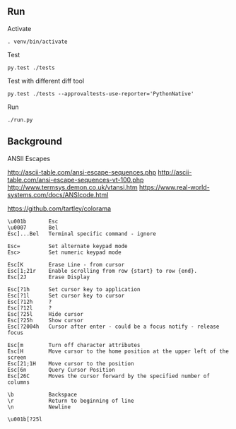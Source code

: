 

## Run

Activate
```
. venv/bin/activate
```

Test
```
py.test ./tests
```

Test with different diff tool
```
py.test ./tests --approvaltests-use-reporter='PythonNative'
```


Run 
```
./run.py
```



## Background

ANSII Escapes

http://ascii-table.com/ansi-escape-sequences.php
http://ascii-table.com/ansi-escape-sequences-vt-100.php
http://www.termsys.demon.co.uk/vtansi.htm
https://www.real-world-systems.com/docs/ANSIcode.html

https://github.com/tartley/colorama

```
\u001b       Esc
\u0007       Bel
Esc]...Bel   Terminal specific command - ignore

Esc=         Set alternate keypad mode
Esc>         Set numeric keypad mode

Esc[K        Erase Line - from cursor
Esc[1;21r    Enable scrolling from row {start} to row {end}.
Esc[2J       Erase Display

Esc[?1h      Set cursor key to application
Esc[?1l      Set cursor key to cursor
Esc[?12h     ?
Esc[?12l     ?
Esc[?25l     Hide cursor
Esc[?25h     Show cursor
Esc[?2004h   Cursor after enter - could be a focus notify - release focus

Esc[m        Turn off character attributes
Esc[H        Move cursor to the home position at the upper left of the screen
Esc[21;1H    Move cursor to the position
Esc[6n       Query Cursor Position
Esc[26C      Moves the cursor forward by the specified number of columns

\b           Backspace
\r           Return to beginning of line
\n           Newline

\u001b[?25l
```